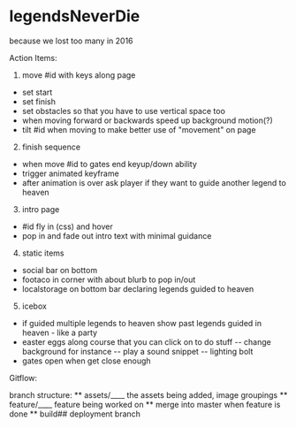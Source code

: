 # legendsNeverDie
because we lost too many in 2016

Action Items:
1) move #id with keys along page 
- set start
- set finish
- set obstacles so that you have to use vertical space too
- when moving forward or backwards speed up background motion(?)
- tilt #id when moving to make better use of "movement" on page

2) finish sequence 
- when move #id to gates end keyup/down ability 
- trigger animated keyframe
- after animation is over ask player if they want to guide another legend to heaven

3) intro page
- #id fly in (css) and hover
- pop in and fade out intro text with minimal guidance

4) static items
- social bar on bottom
- footaco in corner with about blurb to pop in/out 
- localstorage on bottom bar declaring legends guided to heaven

5) icebox
- if guided multiple legends to heaven show past legends guided in heaven - like a party
- easter eggs along course that you can click on to do stuff
	-- change background for instance
	-- play a sound snippet
	-- lighting bolt 
- gates open when get close enough


Gitflow:

branch structure: 
** assets/____ the assets being added, image groupings 
** feature/____ feature being worked on 
** merge into master when feature is done 
** build##  deployment branch
